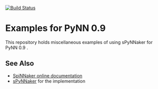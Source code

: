 [![Build Status](https://travis-ci.org/SpiNNakerManchester/PyNN8Examples.svg?branch=master)](https://travis-ci.org/SpiNNakerManchester/PyNN8Examples)

Examples for PyNN 0.9
=====================

This repository holds miscellaneous examples of using sPyNNaker for PyNN 0.9 .

See Also
--------
 * [SpiNNaker online documentation](http://spinnakermanchester.github.io/)
 * [sPyNNaker](/SpiNNakerManchester/sPyNNaker) for the implementation

